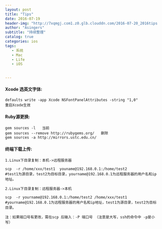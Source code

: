 ```yaml
---
layout: post
title: "Tips"
date: 2016-07-19
header-img: "http://7xqmgj.com1.z0.glb.clouddn.com/2016-07-20_2016tips.jpeg"
author: "Asingers"
subtitle: "持续整理"
catalog: true
categories: ios
tags:
   - 系统
   - Mac
   - Life
   - iOS
   
   
---
```


#### Xcode 选英文字体:  

	defaults write -app Xcode NSFontPanelAttributes -string "1,0"
	重启Xcode生效  
	
#### Ruby源更换:  

	gem sources -l   当前
	gem sources --remove http://rubygems.org/   删除
	gem sources -a http://mirrors.ustc.edu.cn/   

#### 终端下载上传: 

    1.Linux下目录复制：本机->远程服务器

    scp  -r /home/xxx/test1  youname@192.168.0.1:/home/test2 
    #test1为源目录，test2为目标目录，yourname@192.168.0.1为远程服务器的用户名和ip地址。
    
    2.Linux下目录复制：远程服务器->本机

    scp  -r yourname@192.168.0.1:/home/test2 /home/xxx/test1
    #yourname@192.168.0.1为远程服务器的用户名和ip地址，test1为源目录，test2为目标目录。
    
    注：如果端口号有更改，需在scp 后输入：-P 端口号 （注意是大写，ssh的命令中 -p是小写）

	      
